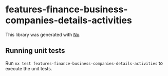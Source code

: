 # features-finance-business-companies-details-activities

This library was generated with [Nx](https://nx.dev).

## Running unit tests

Run `nx test features-finance-business-companies-details-activities` to execute the unit tests.

